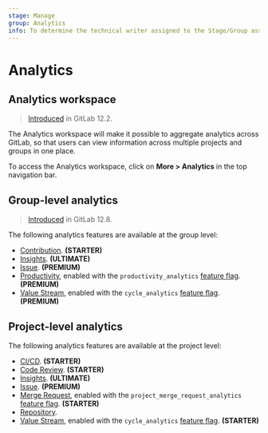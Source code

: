 ```yaml
---
stage: Manage
group: Analytics
info: To determine the technical writer assigned to the Stage/Group associated with this page, see https://about.gitlab.com/handbook/engineering/ux/technical-writing/#designated-technical-writers
---
```


# Analytics

## Analytics workspace

> [Introduced](https://gitlab.com/gitlab-org/gitlab/-/issues/12077) in GitLab 12.2.

The Analytics workspace will make it possible to aggregate analytics across
GitLab, so that users can view information across multiple projects and groups
in one place.

To access the Analytics workspace, click on **More > Analytics** in the top navigation bar.

## Group-level analytics

> [Introduced](https://gitlab.com/gitlab-org/gitlab/-/issues/195979) in GitLab 12.8.

The following analytics features are available at the group level:

- [Contribution](../group/contribution_analytics/index.md). **(STARTER)**
- [Insights](../group/insights/index.md). **(ULTIMATE)**
- [Issue](../group/issues_analytics/index.md). **(PREMIUM)**
- [Productivity](productivity_analytics.md), enabled with the `productivity_analytics`
  [feature flag](../../development/feature_flags/development.md#enabling-a-feature-flag-locally-in-development). **(PREMIUM)**
- [Value Stream](value_stream_analytics.md), enabled with the `cycle_analytics`
  [feature flag](../../development/feature_flags/development.md#enabling-a-feature-flag-locally-in-development). **(PREMIUM)**

## Project-level analytics

The following analytics features are available at the project level:

- [CI/CD](../../ci/pipelines/index.md#pipeline-success-and-duration-charts). **(STARTER)**
- [Code Review](code_review_analytics.md). **(STARTER)**
- [Insights](../group/insights/index.md). **(ULTIMATE)**
- [Issue](../group/issues_analytics/index.md). **(PREMIUM)**
- [Merge Request](merge_request_analytics.md), enabled with the `project_merge_request_analytics`
  [feature flag](../../development/feature_flags/development.md#enabling-a-feature-flag-locally-in-development). **(STARTER)**
- [Repository](repository_analytics.md).
- [Value Stream](value_stream_analytics.md), enabled with the `cycle_analytics`
  [feature flag](../../development/feature_flags/development.md#enabling-a-feature-flag-locally-in-development). **(STARTER)**
